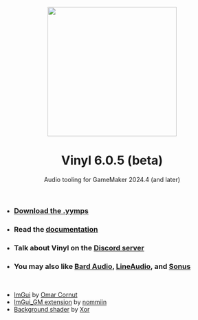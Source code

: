 <p align="center"><img src="https://raw.githubusercontent.com/JujuAdams/vinyl/master/LOGO.png" style="display:block; margin:auto; width:300px"></p>
<h1 align="center">Vinyl 6.0.5 (beta)</h1>

<p align="center">Audio tooling for GameMaker 2024.4 (and later)</p>

&nbsp;

- ### [Download the .yymps](https://github.com/JujuAdams/Vinyl/releases/)
- ### Read the [documentation](http://jujuadams.github.io/Vinyl)
- ### Talk about Vinyl on the [Discord server](https://discord.gg/8krYCqr)
- ### You may also like [Bard Audio](https://github.com/gl326/bard-audio), [LineAudio](https://github.com/WangleLine/LineAudio), and [Sonus](https://github.com/tabularelf/Sonus)

&nbsp;

- [ImGui](https://github.com/ocornut/imgui) by [Omar Cornut](https://www.miracleworld.net/)
- [ImGui_GM extension](https://github.com/nommiin/ImGui_GM/) by [nommiin](https://nomm.dev/)
- [Background shader](https://www.shadertoy.com/view/3sccD8/) by [Xor](https://xor.graphics/)